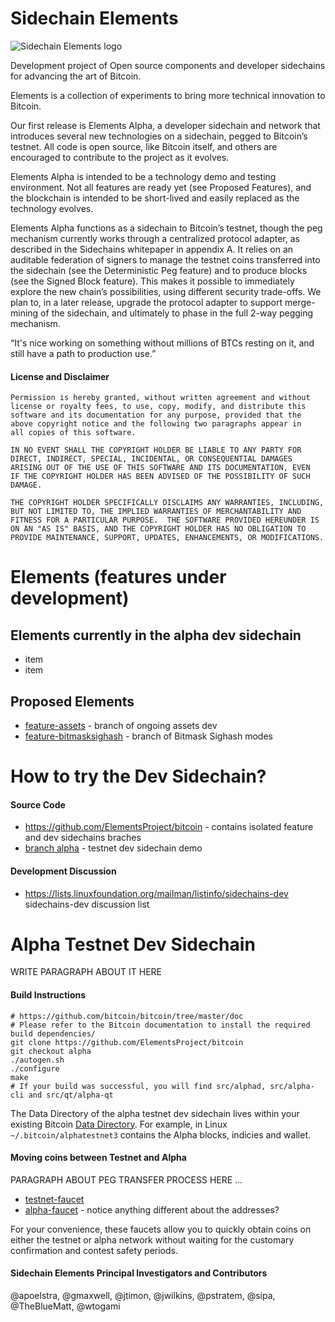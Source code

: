 # Sidechain Elements
![Sidechain Elements logo](http://i.imgur.com/Vbhiqop.png)

Development project of Open source components and developer sidechains for advancing the art of Bitcoin.

Elements is a collection of experiments to bring more technical innovation to Bitcoin.

Our first release is Elements Alpha, a developer sidechain and network that introduces several new technologies on a sidechain, pegged to Bitcoin’s testnet. All code is open source, like Bitcoin itself, and others are encouraged to contribute to the project as it evolves.

Elements Alpha is intended to be a technology demo and testing environment. Not all features are ready yet (see Proposed Features), and the blockchain is intended to be short-lived and easily replaced as the technology evolves.

Elements Alpha functions as a sidechain to Bitcoin’s testnet, though the peg mechanism currently works through a centralized protocol adapter, as described in the Sidechains whitepaper in appendix A. It relies on an auditable federation of signers to manage the testnet coins transferred into the sidechain (see the Deterministic Peg feature) and to produce blocks (see the Signed Block feature). This makes it possible to immediately explore the new chain’s possibilities, using different security trade-offs. We plan to, in a later release, upgrade the protocol adapter to support merge-mining of the sidechain, and ultimately to phase in the full 2-way pegging  mechanism.

“It's nice working on something without millions of BTCs resting on it, and still have a path to production use.”

#### License and Disclaimer
```
Permission is hereby granted, without written agreement and without
license or royalty fees, to use, copy, modify, and distribute this
software and its documentation for any purpose, provided that the
above copyright notice and the following two paragraphs appear in
all copies of this software.

IN NO EVENT SHALL THE COPYRIGHT HOLDER BE LIABLE TO ANY PARTY FOR
DIRECT, INDIRECT, SPECIAL, INCIDENTAL, OR CONSEQUENTIAL DAMAGES
ARISING OUT OF THE USE OF THIS SOFTWARE AND ITS DOCUMENTATION, EVEN
IF THE COPYRIGHT HOLDER HAS BEEN ADVISED OF THE POSSIBILITY OF SUCH
DAMAGE.

THE COPYRIGHT HOLDER SPECIFICALLY DISCLAIMS ANY WARRANTIES, INCLUDING,
BUT NOT LIMITED TO, THE IMPLIED WARRANTIES OF MERCHANTABILITY AND
FITNESS FOR A PARTICULAR PURPOSE.  THE SOFTWARE PROVIDED HEREUNDER IS
ON AN "AS IS" BASIS, AND THE COPYRIGHT HOLDER HAS NO OBLIGATION TO
PROVIDE MAINTENANCE, SUPPORT, UPDATES, ENHANCEMENTS, OR MODIFICATIONS.
```
# Elements (features under development)

## Elements currently in the alpha dev sidechain
* item
* item

## Proposed Elements
 * [feature-assets](https://github.com/ElementsProject/bitcoin/tree/feature_assets) - branch of ongoing assets dev 
 * [feature-bitmasksighash](https://github.com/ElementsProject/bitcoin/tree/feature_bitmasksighash) - branch of Bitmask Sighash modes

# How to try the Dev Sidechain?
#### Source Code
* https://github.com/ElementsProject/bitcoin - contains isolated feature and dev sidechains braches
 * [branch alpha](https://github.com/ElementsProject/bitcoin/tree/alpha) - testnet dev sidechain demo

#### Development Discussion
* https://lists.linuxfoundation.org/mailman/listinfo/sidechains-dev sidechains-dev discussion list

# Alpha Testnet Dev Sidechain
WRITE PARAGRAPH ABOUT IT HERE

#### Build Instructions
```
# https://github.com/bitcoin/bitcoin/tree/master/doc
# Please refer to the Bitcoin documentation to install the required build dependencies/
git clone https://github.com/ElementsProject/bitcoin
git checkout alpha
./autogen.sh
./configure
make
# If your build was successful, you will find src/alphad, src/alpha-cli and src/qt/alpha-qt 

```

The Data Directory of the alpha testnet dev sidechain lives within your existing Bitcoin [Data Directory](https://en.bitcoin.it/wiki/Data_directory).  For example, in Linux `~/.bitcoin/alphatestnet3` contains the Alpha blocks, indicies and wallet.

#### Moving coins between Testnet and Alpha
PARAGRAPH ABOUT PEG TRANSFER PROCESS HERE ... 

* [testnet-faucet](https://testnet-faucet.elementsproject.org/)
* [alpha-faucet](https://alpha-faucet.elementsproject.org/) - notice anything different about the addresses?

For your convenience, these faucets allow you to quickly obtain coins on either the testnet or alpha network without waiting for the customary confirmation and contest safety periods.

#### Sidechain Elements Principal Investigators and Contributors
@apoelstra, @gmaxwell, @jtimon, @jwilkins, @pstratem, @sipa, @TheBlueMatt, @wtogami
